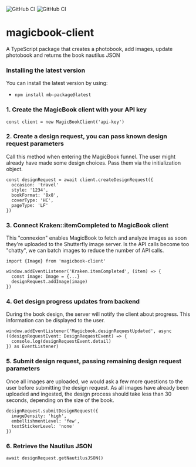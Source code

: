 
![GitHub CI](https://github.com/56kcloud/mb-package/actions/workflows/test.yml/badge.svg) ![GitHub CI](https://github.com/56kcloud/mb-package/actions/workflows/linter.yml/badge.svg)
# magicbook-client
A TypeScript package that creates a photobook, add images, update photobook and returns the book nautilus JSON

### Installing the latest version
You can install the latest version by using:
- `npm install mb-package@latest`

### 1. Create the MagicBook client with your API key
`const client = new MagicBookClient('api-key')`

### 2. Create a design request, you can pass known design request parameters

Call this method when entering the MagicBook funnel. The user might already have made some design choices. Pass them via the initialization object.

```
const designRequest = await client.createDesignRequest({
  occasion: 'travel'
  style: '1234',
  bookFormat: '8x8',
  coverType: 'HC',
  pageType: 'LF'
})
```

### 3. Connect Kraken::itemCompleted to MagicBook client
This "connexion" enables MagicBook to fetch and analyze images as soon they're  uploaded to the Shutterfly image server. Is the API calls become too "chatty", we can batch images to reduce the number of API calls.

```
import {Image} from 'magicbook-client'

window.addEventListener('Kraken.itemCompleted', (item) => {
  const image: Image = {...}
  designRequest.addImage(image)
})
```

### 4. Get design progress updates from backend
During the book design, the server will notify the client about progress. This information can be displayed to the user.

```
window.addEventListener('Magicbook.designRequestUpdated', async ((designRequestEvent: DesignRequestEvent) => {
  console.log(designRequestEvent.detail)
}) as EventListener)
```

### 5. Submit design request, passing remaining design request parameters
Once all images are uploaded, we would ask a few more questions to the user before submitting the design request. As all images have already been uploaded and ingested, the design process should take less than 30 seconds, depending on the size of the book.

```
designRequest.submitDesignRequest({
  imageDensity: 'high',
  embellishmentLevel: 'few',
  textStickerLevel: 'none'
})
```

### 6. Retrieve the Nautilus JSON
```await designRequest.getNautilusJSON()```
